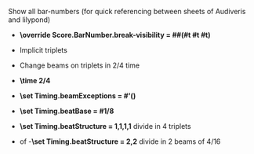 Show all bar-numbers (for quick referencing between sheets of Audiveris and lilypond)
- **\override Score.BarNumber.break-visibility = ##(#t #t #t)**

- Implicit triplets


- Change beams on triplets in 2/4 time
- **\time 2/4**
- **\set Timing.beamExceptions = #'()**
- **\set Timing.beatBase = #1/8**
- **\set Timing.beatStructure = 1,1,1,1** divide in 4 triplets 
- of
-**\set Timing.beatStructure = 2,2** divide in 2 beams of 4/16

